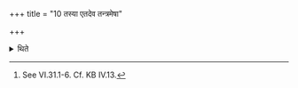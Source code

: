 +++
title = "10 तस्या एतदेव तन्त्रमेषा"

+++

<details><summary>थिते</summary>

10. The procedure and the deity of it are the same.[^1]  

[^1]: See VI.31.1-6. Cf. KB IV.13.
</details>
